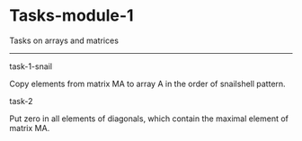 # Tasks-module-1

Tasks on arrays and matrices

----------------------------------------------------

task-1-snail

Copy elements from matrix MA to array A in the order of snailshell pattern.

task-2

Put zero in all elements of diagonals, which contain the maximal element of matrix MA.


